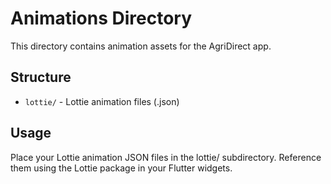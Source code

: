 # Animations Directory

This directory contains animation assets for the AgriDirect app.

## Structure
- `lottie/` - Lottie animation files (.json)

## Usage
Place your Lottie animation JSON files in the lottie/ subdirectory.
Reference them using the Lottie package in your Flutter widgets.
